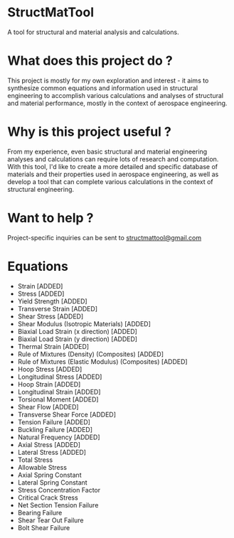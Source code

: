 # StructMatTool
A tool for structural and material analysis and calculations. 

# What does this project do ?
This project is mostly for my own exploration and interest - it aims to synthesize common equations and information used in structural engineering to accomplish various calculations and analyses of structural and material performance, mostly in the context of aerospace engineering.

# Why is this project useful ?
From my experience, even basic structural and material engineering analyses and calculations can require lots of research and computation. With this tool, I'd like to create a more detailed and specific database of materials and their properties used in aerospace engineering, as well as develop a tool that can complete various calculations in the context of structural engineering.

# Want to help ?
Project-specific inquiries can be sent to structmattool@gmail.com

# Equations
- Strain [ADDED]
- Stress [ADDED]
- Yield Strength [ADDED]
- Transverse Strain [ADDED]
- Shear Stress [ADDED]
- Shear Modulus (Isotropic Materials) [ADDED]
- Biaxial Load Strain (x direction) [ADDED]
- Biaxial Load Strain (y direction) [ADDED]
- Thermal Strain [ADDED]
- Rule of Mixtures (Density) (Composites) [ADDED]
- Rule of Mixtures (Elastic Modulus) (Composites) [ADDED]
- Hoop Stress [ADDED]
- Longitudinal Stress [ADDED]
- Hoop Strain [ADDED]
- Longitudinal Strain [ADDED]
- Torsional Moment [ADDED]
- Shear Flow [ADDED]
- Transverse Shear Force [ADDED]
- Tension Failure [ADDED]
- Buckling Failure [ADDED]
- Natural Frequency [ADDED]
- Axial Stress [ADDED]
- Lateral Stress [ADDED]
- Total Stress
- Allowable Stress
- Axial Spring Constant
- Lateral Spring Constant
- Stress Concentration Factor
- Critical Crack Stress
- Net Section Tension Failure
- Bearing Failure
- Shear Tear Out Failure
- Bolt Shear Failure
